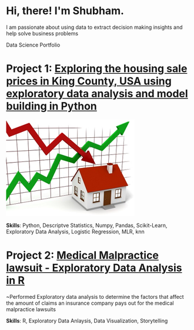 # Hi, there! **I'm Shubham**.

I am passionate about using data to extract decision making insights and help solve business problems

Data Science Portfolio

# Project 1: [Exploring the housing sale prices in King County, USA using exploratory data analysis and model building in Python](https://github.com/shubham199408/Predicting-housing-prices-in-King-County-USA)

![](https://github.com/shubham199408/Portfolio/blob/main/images/HP.jpg?raw=true)

**Skills**: Python, Descriptve Statistics, Numpy, Pandas, Scikit-Learn, Exploratory Data Analysis, Logistic Regression, MLR, knn


# Project 2: [Medical Malpractice lawsuit - Exploratory Data Analysis in R](https://github.com/shubham199408/Medical-Malpractice-lawsuit-in-R)

~Performed Exploratory data analysis to determine the factors that affect the amount of claims an insurance company pays out for the medical malpractice lawsuits

**Skills**: R, Exploratory Data Anlaysis, Data Visualization, Storytelling
